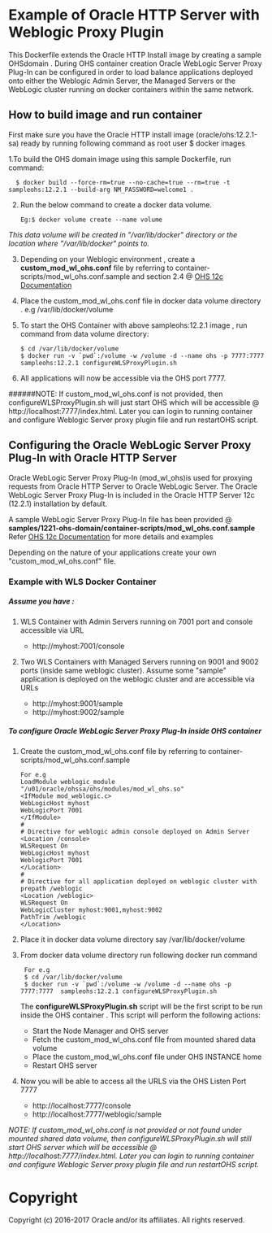 Example of Oracle HTTP Server with Weblogic Proxy Plugin
===============
This Dockerfile extends the Oracle HTTP Install image by creating a sample OHSdomain .
During OHS container creation Oracle WebLogic Server Proxy Plug-In can be configured in order to load balance applications deployed onto either the Weblogic Admin Server, the Managed Servers or the  WebLogic cluster running on docker containers within the same network.

## How to build image and run container
First make sure you have the Oracle HTTP install image (oracle/ohs:12.2.1-sa) ready by running following command as root user
$ docker images

1.To build the OHS domain image using this sample Dockerfile, run command:

      $ docker build --force-rm=true --no-cache=true --rm=true -t sampleohs:12.2.1 --build-arg NM_PASSWORD=welcome1 .

2. Run the below command to create a docker data volume.

       Eg:$ docker volume create --name volume

_This data volume will be created in "/var/lib/docker" directory or the location where "/var/lib/docker" points to._

3. Depending on your Weblogic environment , create a **custom_mod_wl_ohs.conf** file by referring to container-scripts/mod_wl_ohs.conf.sample and section 2.4 @ [OHS 12c Documentation](http://docs.oracle.com/middleware/1221/webtier/develop-plugin/oracle.htm#PLGWL553)

4. Place the custom_mod_wl_ohs.conf file in docker data volume directory . e.g /var/lib/docker/volume

4. To start the OHS Container with above sampleohs:12.2.1 image , run command  from data volume directory:

       $ cd /var/lib/docker/volume
       $ docker run -v `pwd`:/volume -w /volume -d --name ohs -p 7777:7777  sampleohs:12.2.1 configureWLSProxyPlugin.sh

5. All applications will now be accessible via the OHS port 7777.

######NOTE: If custom_mod_wl_ohs.conf is not provided, then configureWLSProxyPlugin.sh will just start OHS which will be accessible @ http://localhost:7777/index.html. Later you can login to running container and configure Weblogic Server proxy plugin file and run restartOHS script.


## Configuring the Oracle WebLogic Server Proxy Plug-In with Oracle HTTP Server

Oracle WebLogic Server Proxy Plug-In (mod_wl_ohs)is used for proxying requests from Oracle HTTP Server to Oracle WebLogic Server.
The Oracle WebLogic Server Proxy Plug-In is included in the Oracle HTTP Server 12c (12.2.1) installation by default.

A sample WebLogic Server Proxy Plug-In file has been provided @ **samples/1221-ohs-domain/container-scripts/mod_wl_ohs.conf.sample**
Refer [OHS 12c Documentation](http://docs.oracle.com/middleware/1221/webtier/develop-plugin/oracle.htm#PLGWL553) for more details and examples

Depending on the nature of your applications create your own "custom_mod_wl_ohs.conf" file.


### Example with WLS Docker Container

##### Assume you have :

1. WLS Container with Admin Servers running on 7001 port and console accessible via URL
   - http://myhost:7001/console

2. Two WLS Containers with Managed Servers running on 9001 and 9002 ports (inside same weblogic cluster).
   Assume some "sample" application is deployed on the weblogic cluster and are accessible via URLs
   - http://myhost:9001/sample
   - http://myhost:9002/sample

##### To configure Oracle WebLogic Server Proxy Plug-In inside OHS container

1. Create the custom_mod_wl_ohs.conf file by referring to container-scripts/mod_wl_ohs.conf.sample

       For e.g
       LoadModule weblogic_module   "/u01/oracle/ohssa/ohs/modules/mod_wl_ohs.so"
       <IfModule mod_weblogic.c>
       WebLogicHost myhost
       WebLogicPort 7001
       </IfModule>
       #
       # Directive for weblogic admin console deployed on Admin Server
       <Location /console>
       WLSRequest On
       WebLogicHost myhost
       WeblogicPort 7001
       </Location>
       #
       # Directive for all application deployed on weblogic cluster with prepath /weblogic
       <Location /weblogic>
       WLSRequest On
       WebLogicCluster myhost:9001,myhost:9002
       PathTrim /weblogic
       </Location>


2. Place it in docker data volume directory say /var/lib/docker/volume

3. From docker data volume directory run following docker run command

        For e.g
        $ cd /var/lib/docker/volume
        $ docker run -v `pwd`:/volume -w /volume -d --name ohs -p 7777:7777  sampleohs:12.2.1 configureWLSProxyPlugin.sh

   The **configureWLSProxyPlugin.sh** script will be the first script to be run inside the OHS container .
   This script will perform the following actions:
   - Start the Node Manager and OHS server
   - Fetch the custom_mod_wl_ohs.conf file from mounted shared data volume
   - Place the custom_mod_wl_ohs.conf file under OHS INSTANCE home
   - Restart OHS server

4. Now you will be able to access all the URLS via the OHS Listen Port 7777
    - http://localhost:7777/console
    - http://localhost:7777/weblogic/sample

 _NOTE: If custom_mod_wl_ohs.conf is not provided or not found under mounted shared data volume, then configureWLSProxyPlugin.sh will still start OHS server which will be accessible @ http://localhost:7777/index.html._
 _Later you can login to running container and configure Weblogic Server proxy plugin file and run restartOHS script._


# Copyright
Copyright (c) 2016-2017 Oracle and/or its affiliates. All rights reserved.